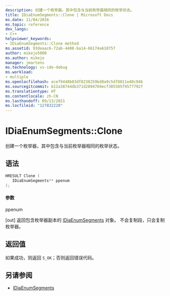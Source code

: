 ```yaml
---
description: 创建一个枚举器，其中包含与当前枚举器相同的枚举状态。
title: IDiaEnumSegments::Clone | Microsoft Docs
ms.date: 11/04/2016
ms.topic: reference
dev_langs:
- C++
helpviewer_keywords:
- IDiaEnumSegments::Clone method
ms.assetid: 93deaac6-72ab-4408-ba14-66174a618757
author: mikejo5000
ms.author: mikejo
manager: jmartens
ms.technology: vs-ide-debug
ms.workload:
- multiple
ms.openlocfilehash: ecef9448b03df8238259bd8a9c5df8011e40c946
ms.sourcegitcommit: b12a38744db371d2894769ecf305585f9577792f
ms.translationtype: HT
ms.contentlocale: zh-CN
ms.lasthandoff: 09/13/2021
ms.locfileid: "127832220"
---
```

# <a name="idiaenumsegmentsclone"></a>IDiaEnumSegments::Clone
创建一个枚举器，其中包含与当前枚举器相同的枚举状态。

## <a name="syntax"></a>语法

```C++
HRESULT Clone ( 
   IDiaEnumSegments** ppenum
);
```

#### <a name="parameters"></a>参数
 ppenum

[out] 返回包含枚举器副本的 [IDiaEnumSegments](../../debugger/debug-interface-access/idiaenumsegments.md) 对象。 不会复制段，只会复制枚举器。

## <a name="return-value"></a>返回值
 如果成功，则返回 `S_OK`；否则返回错误代码。

## <a name="see-also"></a>另请参阅
- [IDiaEnumSegments](../../debugger/debug-interface-access/idiaenumsegments.md)
